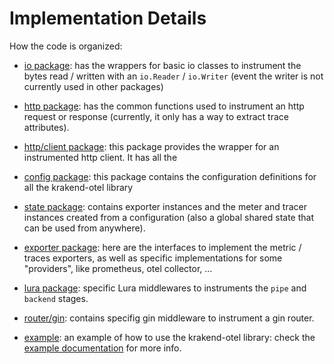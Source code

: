 # Implementation Details

How the code is organized:

- [io package](../io): has the wrappers for basic io classes to instrument the 
  bytes read / written with an `io.Reader` / `io.Writer` (event the
  writer is not currently used in other packages)
  
- [http package](../http): has the common functions used to instrument an http
  request or response (currently, it only has a way to extract
  trace attributes).

- [http/client package](../http/client): this package provides the wrapper
  for an instrumented http client. It has all the 
  
- [config package](../config): this package contains the configuration
  definitions for all the krakend-otel library
  
- [state package](../state): contains exporter instances
  and the meter and tracer instances created from a configuration
  (also a global shared state that can be used from anywhere).
    
- [exporter package](../exporter): here are the interfaces to implement
  the metric / traces exporters, as well as specific implementations
  for some "providers", like prometheus, otel collector, ...
  
- [lura package](../lura): specific Lura middlewares to instruments
  the `pipe` and `backend` stages.
  
- [router/gin](../router/gin): contains specifig gin middleware to
  instrument a gin router.
  
- [example](../example): an example of how to use the krakend-otel 
  library: check the [example documentation](../example/README.md) for
  more info.
